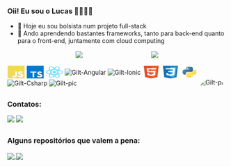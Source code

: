 ### Oii! Eu sou o Lucas 👾🤖🙋‍♂️


- 🔭 Hoje eu sou bolsista num projeto full-stack
- 🌱 Ando aprendendo bastantes frameworks, tanto para back-end quanto para o front-end, juntamente com cloud computing

<div style="display: flex; justify-content: space-evenly; align-items: center;">
  <a href="https://github.com/anuraghazra/github-readme-stats">
    <img align="center" src="https://github-readme-stats.vercel.app/api?username=GiltMonster&show_icons=true&theme=material-palenight&count_private=true&locale=pt-br" />
  </a>
  <a href="https://github.com/anuraghazra/convoychat">
    <img align="center" src="https://github-readme-stats.vercel.app/api/top-langs/?username=GiltMonster&hide_progress=true&theme=material-palenight&langs_count=8&locale=pt-br" />
  </a>
</div>



<div style="display: inline_block "><br>
  <img align="center" alt="Gilt-Js" height="30" width="40" src="https://raw.githubusercontent.com/devicons/devicon/master/icons/javascript/javascript-plain.svg">
  <img align="center" alt="Gilt-Ts" height="30" width="40" src="https://raw.githubusercontent.com/devicons/devicon/master/icons/typescript/typescript-plain.svg">
  <img align="center" alt="Gilt-React" height="30" width="40" src="https://raw.githubusercontent.com/devicons/devicon/master/icons/react/react-original.svg">
  <img align="center" alt="Gilt-Angular" height="30" width="40" src="https://cdn.jsdelivr.net/gh/devicons/devicon/icons/angularjs/angularjs-plain.svg">
  <img align="center" alt="Gilt-Ionic" height="30" width="40" src="https://cdn.jsdelivr.net/gh/devicons/devicon/icons/ionic/ionic-original.svg">
  <img align="center" alt="Gilt-HTML" height="30" width="40" src="https://raw.githubusercontent.com/devicons/devicon/master/icons/html5/html5-original.svg">
  <img align="center" alt="Gilt-CSS" height="30" width="40" src="https://raw.githubusercontent.com/devicons/devicon/master/icons/css3/css3-original.svg">
  <img align="center" alt="Gilt-Python" height="30" width="40" src="https://raw.githubusercontent.com/devicons/devicon/master/icons/python/python-original.svg">
  <img align="center" alt="Gilt-Csharp" height="30" width="40" src="https://cdn.jsdelivr.net/gh/devicons/devicon/icons/java/java-original.svg">
  <img align="center" alt="Gilt-pic" height="30"  width="40" src="https://cdn.jsdelivr.net/gh/devicons/devicon/icons/spring/spring-original.svg">
  <img align="right" alt="Gilt-pic" height="150" style="border-radius:50px;" src="https://media.discordapp.net/attachments/1012087339780145214/1097324096527794207/lucas.png?width=676&height=676">
</div>
  
##
### Contatos:
<div> 
  <a href = "mailto:lucassantoslukas2@gmail.com"><img src="https://img.shields.io/badge/-Gmail-%23333?style=for-the-badge&logo=gmail&logoColor=white" target="_blank"></a>
  <a href="https://www.linkedin.com/in/lucassantosc" target="_blank"><img src="https://img.shields.io/badge/LinkedIn-0077B5?style=for-the-badge&logo=linkedin&logoColor=white" target="_blank"></a> 
</div>

##

### Alguns repositórios que valem a pena:

<a href="https://github.com/GiltMonster/First_API">
  <img align="center" src="https://github-readme-stats.vercel.app/api/pin/?username=GiltMonster&repo=First_API&theme=material-palenight" />
</a>
<a href="https://github.com/GiltMonster/React_e_projetos">
  <img align="center" src="https://github-readme-stats.vercel.app/api/pin/?username=GiltMonster&repo=React_e_projetos&theme=material-palenight" />
</a>
